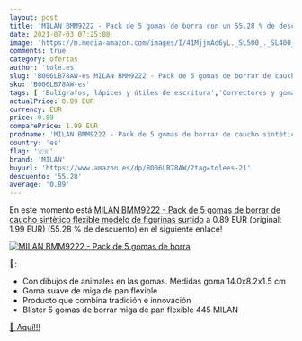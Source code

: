 ```yaml
---
layout: post
title: 'MILAN BMM9222 - Pack de 5 gomas de borra con un 55.28 % de descuento'
date: 2021-07-03 07:25:08
image: 'https://m.media-amazon.com/images/I/41MjjmAd6yL._SL500_._SL400_.jpg'
comments: true
category: ofertas
author: 'tole.es'
slug: 'B006LB78AW-es MILAN BMM9222 - Pack de 5 gomas de borrar de caucho...'
sku: 'B006LB78AW-es'
tags: [ 'Bolígrafos, lápices y útiles de escritura','Correctores y gomas de borrar','Gomas de borrar','Oficina y papelería','borrar','de','gomas','milan', ]
actualPrice: 0.89 EUR
currency: EUR
price: 0.89
comparePrice: 1.99 EUR
prodname: 'MILAN BMM9222 - Pack de 5 gomas de borrar de caucho sintètico flexible  modelo de figurinas surtido'
country: 'es'
flag: '🇪🇸'
brand: 'MILAN'
buyurl: 'https://www.amazon.es/dp/B006LB78AW/?tag=tolees-21'
descuento: '55.28'
average: '0.89'
---
```


En este momento está [MILAN BMM9222 - Pack de 5 gomas de borrar de caucho sintètico flexible  modelo de figurinas surtido](https://www.amazon.es/dp/B006LB78AW/?tag=tolees-21) a 0.89 EUR (original: 1.99 EUR) (55.28 %  de descuento) en el siguiente enlace!

[![MILAN BMM9222 - Pack de 5 gomas de borra](https://m.media-amazon.com/images/I/41MjjmAd6yL._SL500_._SL400_.jpg)](https://www.amazon.es/dp/B006LB78AW/?tag=tolees-21)

🔎:

- Con dibujos de animales en las gomas. Medidas goma 14.0x8.2x1.5 cm
- Goma suave de miga de pan flexible
- Producto que combina tradición e innovación
- Blíster 5 gomas de borrar miga de pan flexible 445 MILAN

[🛒 Aquí!!!](https://www.amazon.es/dp/B006LB78AW/?tag=tolees-21)
